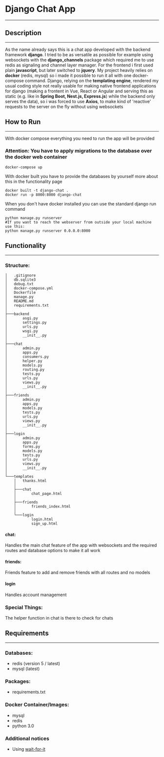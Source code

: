 # Django Chat App
___
## Description
___
As the name already says this is a chat app developed with the backend framework <strong>django</strong>. 
I tried to be as versatile as possible for example using websockets with the <strong>django_channels</strong> package which required me to use redis as signaling and
channel layer manager. For the frontend i first used plain <strong>javascript</strong>, but later switched to <strong>jquery</strong>.
My project heavily relies on <strong>docker</strong> (redis, mysql) so i made it possible to run it all with one docker-compose command. 
Django, relying on the <strong>templating engine</strong>, rendered my usual coding style not really usable for making native frontend applications for django 
(making a frontent in Vue, React or Angular and serving this as static (e.g. like in <strong> Spring Boot, Nest.js, Express.js</strong>) while the backend only serves the data),
so i was forced to use <strong>Axios</strong>, to make kind of 'reactive' requests to the server on the fly without using websockets
## How to Run
___
With docker compose everything you need to run the app will be provided<br />
### Attention: You have to apply migrations to the database over the docker web container
````shell
docker-compose up
````
With docker built you have to provide the databases by yourself more about this in the functionality page 
````shell
docker built -t django-chat .
docker run -p 8000:8000 django-chat 
````
When you don't have docker installed you can use the standard django run command
````shell
python manage.py runserver
#If you want to reach the webserver from outside your local machine use this:
python manage.py runserver 0.0.0.0:8000
````
## Functionality
___
### Structure:
````
│   .gitignore
│   db.sqlite3
│   debug.txt
│   docker-compose.yml
│   Dockerfile
│   manage.py
│   README.md
│   requirements.txt
│
├───backend
│       asgi.py
│       settings.py
│       urls.py
│       wsgi.py
│       __init__.py
│
├───chat
│       admin.py
│       apps.py
│       consumers.py
│       helper.py
│       models.py
│       routing.py
│       tests.py
│       urls.py
│       views.py
│       __init__.py
│
├───friends
│       admin.py
│       apps.py
│       models.py
│       tests.py
│       urls.py
│       views.py
│       __init__.py
│
├───login
│       admin.py
│       apps.py
│       forms.py
│       models.py
│       tests.py
│       urls.py
│       views.py
│       __init__.py
│
└───templates
    │   thanks.html
    │
    ├───chat
    │       chat_page.html
    │
    ├───friends
    │       friends_index.html
    │
    └───login
            login.html
            sign_up.html

````
#### chat:
Handles the main chat feature of the app with websockets and the required routes and database options to make it all work
#### friends:
Friends feature to add and remove friends with all routes and no models
#### login
Handles account management 
### Special Things:
The helper function in chat is there to check for chats
## Requirements
___
### Databases:
- redis (version 5 / latest)
- mysql (latest)
### Packages:
- requirements.txt
### Docker Container/Images:
- mysql
- redis
- python 3.0

### Additional notices
- Using [wait-for-it](https://github.com/vishnubob/wait-for-it)

